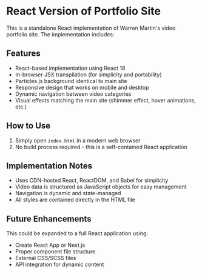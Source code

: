 # React Version of Portfolio Site

This is a standalone React implementation of Warren Martin's video portfolio site. The implementation includes:

## Features

- React-based implementation using React 18
- In-browser JSX transpilation (for simplicity and portability)
- Particles.js background identical to main site
- Responsive design that works on mobile and desktop
- Dynamic navigation between video categories
- Visual effects matching the main site (shimmer effect, hover animations, etc.)

## How to Use

1. Simply open `index.html` in a modern web browser
2. No build process required - this is a self-contained React application

## Implementation Notes

- Uses CDN-hosted React, ReactDOM, and Babel for simplicity
- Video data is structured as JavaScript objects for easy management
- Navigation is dynamic and state-managed
- All styles are contained directly in the HTML file

## Future Enhancements

This could be expanded to a full React application using:
- Create React App or Next.js
- Proper component file structure
- External CSS/SCSS files
- API integration for dynamic content
